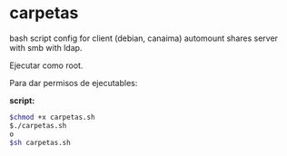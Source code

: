 carpetas
======

bash script config for client (debian, canaima) automount shares server with smb with ldap.

Ejecutar como root.

Para dar permisos de ejecutables:

**script:**
```bash
$chmod +x carpetas.sh
$./carpetas.sh
o
$sh carpetas.sh
```
